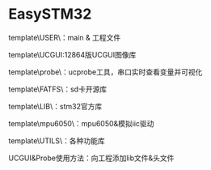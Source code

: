 EasySTM32
=========

template\USER\：main & 工程文件

template\UCGUI\:12864版UCGUI图像库

template\probe\：ucprobe工具，串口实时查看变量并可视化

template\FATFS\：sd卡开源库

template\LIB\：stm32官方库

template\mpu6050\：mpu6050&模拟iic驱动

template\UTILS\：各种功能库

UCGUI&Probe使用方法：向工程添加lib文件&头文件